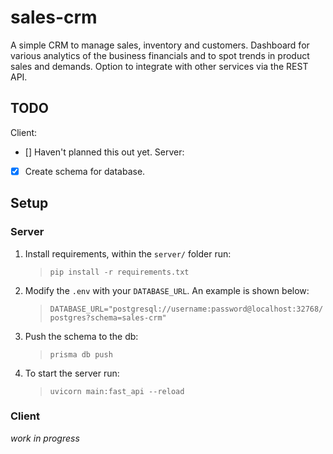 # sales-crm

A simple CRM to manage sales, inventory and customers. Dashboard for various analytics of the business financials and to spot trends in product sales and demands. Option to integrate with other services via the REST API.

## TODO
Client:
- [] Haven't planned this out yet.
Server:
- [x] Create schema for database.

## Setup

### Server

1. Install requirements, within the `server/` folder run:
   >`pip install -r requirements.txt`

2. Modify the `.env` with your `DATABASE_URL`. An example is shown below:
   >`DATABASE_URL="postgresql://username:password@localhost:32768/postgres?schema=sales-crm"`

3. Push the schema to the db:
   >`prisma db push`

4. To start the server run:
   >`uvicorn main:fast_api --reload`

### Client
*work in progress*
